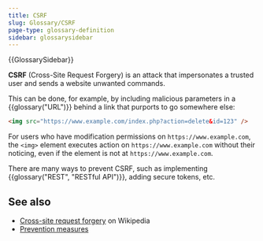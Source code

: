 ```yaml
---
title: CSRF
slug: Glossary/CSRF
page-type: glossary-definition
sidebar: glossarysidebar
---
```


{{GlossarySidebar}}

**CSRF** (Cross-Site Request Forgery) is an attack that impersonates a trusted user and sends a website unwanted commands.

This can be done, for example, by including malicious parameters in a {{glossary("URL")}} behind a link that purports to go somewhere else:

```html
<img src="https://www.example.com/index.php?action=delete&id=123" />
```

For users who have modification permissions on `https://www.example.com`, the `<img>` element executes action on `https://www.example.com` without their noticing, even if the element is not at `https://www.example.com`.

There are many ways to prevent CSRF, such as implementing {{glossary("REST", "RESTful API")}}, adding secure tokens, etc.

## See also

- [Cross-site request forgery](https://en.wikipedia.org/wiki/Cross-site_request_forgery) on Wikipedia
- [Prevention measures](https://cheatsheetseries.owasp.org/cheatsheets/Cross-Site_Request_Forgery_Prevention_Cheat_Sheet.html)
